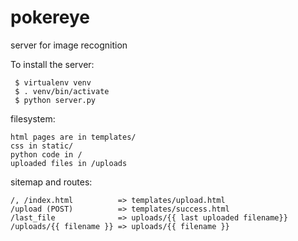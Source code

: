 # pokereye
server for image recognition

To install the server:
```
 $ virtualenv venv
 $ . venv/bin/activate
 $ python server.py
```

filesystem:
```
html pages are in templates/
css in static/
python code in /
uploaded files in /uploads
```

sitemap and routes:
```
/, /index.html          => templates/upload.html
/upload (POST)          => templates/success.html
/last_file              => uploads/{{ last uploaded filename}}
/uploads/{{ filename }} => uploads/{{ filename }}
```

